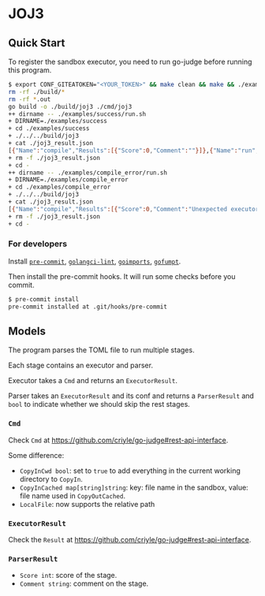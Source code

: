 # JOJ3

## Quick Start

To register the sandbox executor, you need to run go-judge before running this program.

```bash
$ export CONF_GITEATOKEN="<YOUR_TOKEN>" && make clean && make && ./examples/success/run.sh && ./examples/compile_error/run.sh
rm -rf ./build/*
rm -rf *.out
go build -o ./build/joj3 ./cmd/joj3
++ dirname -- ./examples/success/run.sh
+ DIRNAME=./examples/success
+ cd ./examples/success
+ ./../../build/joj3
+ cat ./joj3_result.json
[{"Name":"compile","Results":[{"Score":0,"Comment":""}]},{"Name":"run","Results":[{"Score":100,"Comment":"executor status: run time: 2811900 ns, memory: 16658432 bytes"},{"Score":100,"Comment":"executor status: run time: 2578200 ns, memory: 13094912 bytes"}]}]
+ rm -f ./joj3_result.json
+ cd -
++ dirname -- ./examples/compile_error/run.sh
+ DIRNAME=./examples/compile_error
+ cd ./examples/compile_error
+ ./../../build/joj3
+ cat ./joj3_result.json
[{"Name":"compile","Results":[{"Score":0,"Comment":"Unexpected executor status: Nonzero Exit Status."}]}]
+ rm -f ./joj3_result.json
+ cd -
```

### For developers

Install [`pre-commit`](https://pre-commit.com/), [`golangci-lint`](https://golangci-lint.run), [`goimports`](https://golang.org/x/tools/cmd/goimports), [`gofumpt`](https://github.com/mvdan/gofumpt).

Then install the pre-commit hooks. It will run some checks before you commit.

```bash
$ pre-commit install
pre-commit installed at .git/hooks/pre-commit
```

## Models
The program parses the TOML file to run multiple stages.

Each stage contains an executor and parser.

Executor takes a `Cmd` and returns an `ExecutorResult`.

Parser takes an `ExecutorResult` and its conf and returns a `ParserResult` and `bool` to indicate whether we should skip the rest stages.

### `Cmd`

Check `Cmd` at <https://github.com/criyle/go-judge#rest-api-interface>.

Some difference:

-   `CopyInCwd bool`: set to `true` to add everything in the current working directory to `CopyIn`.
-   `CopyInCached map[string]string`: key: file name in the sandbox, value: file name used in `CopyOutCached`.
-   `LocalFile`: now supports the relative path

### `ExecutorResult`

Check the `Result` at <https://github.com/criyle/go-judge#rest-api-interface>.

### `ParserResult`

-   `Score int`: score of the stage.
-   `Comment string`: comment on the stage.
